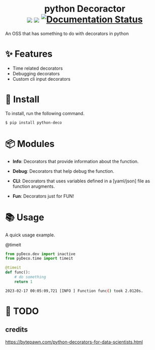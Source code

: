 <div align="center">

<h1> <strong>py</strong>thon <strong>Deco</strong>ractor<br>
<img src="https://img.shields.io/badge/made%20with-LOVE-red">
<img src="https://img.shields.io/badge/license-MIT-blue">
<a href='https://py-decorators.readthedocs.io/en/latest/?badge=latest'>
    <img src='https://readthedocs.org/projects/py-decorators/badge/?version=latest' alt='Documentation Status' />
</a>
</h1>
</div>

An OSS that has something to do with decorators in python

# :sparkles: Features

- Time related decorators
- Debugging decorators
- Custom cli input decorators

# :hammer: Install

To install, run the following command.

```bash
$ pip install python-deco
```

# :package: Modules

- **Info**: Decorators that provide information about the function.

- **Debug**: Decorators that help debug the function.

- **CLI**: Decorators that uses variables defined in a [yaml/json] file as function arugments.

- **Fun**: Decorators just for FUN!

# :books: Usage

A quick usage example.

@timeit

```python
from pyDeco.dev import inactive
from pyDeco.time import timeit

@timeit
def func():
    # do something
    return 1
```

```bash
2023-02-17 00:05:09,721 [INFO ] Function func() took 2.0120s.
```

# :construction: TODO

## credits

https://bytepawn.com/python-decorators-for-data-scientists.html
